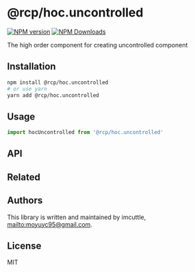 # @rcp/hoc.uncontrolled

[![NPM version](https://img.shields.io/npm/v/@rcp/hoc.uncontrolled.svg?style=flat-square)](https://www.npmjs.com/package/@rcp/hoc.uncontrolled)
[![NPM Downloads](https://img.shields.io/npm/dm/@rcp/hoc.uncontrolled.svg?style=flat-square&maxAge=43200)](https://www.npmjs.com/package/@rcp/hoc.uncontrolled)

The high order component for creating uncontrolled component

## Installation

```bash
npm install @rcp/hoc.uncontrolled
# or use yarn
yarn add @rcp/hoc.uncontrolled
```

## Usage

```javascript
import hocUncontrolled from '@rcp/hoc.uncontrolled'
```

## API

<!-- Generated by documentation.js. Update this documentation by updating the source code. -->

## Related

## Authors

This library is written and maintained by imcuttle, <mailto:moyuyc95@gmail.com>.

## License

MIT
